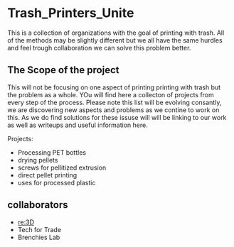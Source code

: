 # Trash_Printers_Unite

This is a collection of organizations with the goal of printing with trash. All of the methods may be slightly different but we all have the same hurdles and feel trough collaboration we can solve this problem better.

## The Scope of the project

This will not be focusing on one aspect of printing printing with trash but the problem as a whole. YOu will find here a collecton of projects from every step of the process. Please note this list will be evolving consantly, we are discovering new aspects and problems as we contine to work on this. As we do find solutions for these issuse will will be linking to our work as well as writeups and useful information here. 

Projects:

* Processing PET bottles
* drying pellets
* screws for pellitized extrusion 
* direct pellet printing 
* uses for processed plastic 

## collaborators 
* [re:3D](https://re3d.org/about/)
* Tech for Trade
* Brenchies Lab

<!-- some exapmles on how to edit this :
https://en.wikipedia.org/wiki/Help:Wiki_markup#Line_breaks
https://github.com/adam-p/markdown-here/wiki/Markdown-Cheatsheet -->
